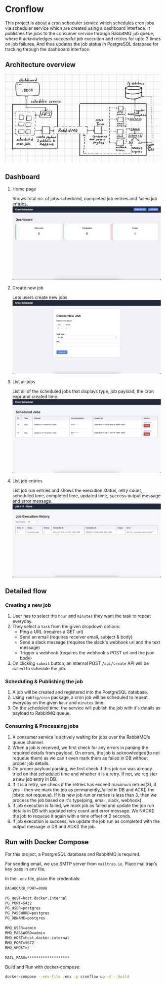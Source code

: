 # Cronflow

This project is about a cron scheduler service which schedules cron jobs via scheduler service which are created using a dashboard interface. It publishes the jobs to the consumer service through RabbitMQ job queue, where it acknowledges successful job execution and retries for upto 3 times on job failures. And thus updates the job status in PostgreSQL database for tracking through the dashboard interface.

## Architecture overview

![Architecture](./images/architecture.jpg)

## Dashboard

1. Home page

   Shows total no. of jobs scheduled, completed job entries and failed job entries.
   ![Home Page](./images/home.png)

2. Create new job

   Lets users create new jobs
   ![Create New Job Page](./images/create_new.png)

3. List all jobs

   List all of the scheduled jobs that displays type, job payload, the cron expr and created time.
   ![List All Jobs Page](./images/list_jobs.png)

4. List job entries

   List job run entries and shows the execution status, retry count, scheduled time, completed time, updated time, success output message and error message.
   ![List Job Entries Page](./images/list_job_runs.png)

## Detailed flow

### Creating a new job

1. User has to select the `hour` and `minutes` they want the task to repeat everyday.
2. They select a `task` from the given dropdown options:
   - Ping a URL (requires a GET url)
   - Send an email (requires receiver email, subject & body)
   - Send a slack message (requires the slack's webhook url and the text message)
   - Trigger a webhook (requires the webhook's POST url and the json body)
3. On clicking `submit` button, an internal POST `/api/create` API will be called to schedule the job.

### Scheduling & Publishing the job

1. A job will be created and registered into the PostgreSQL database.
2. Using `robfig/cron` package, a cron job will be scheduled to repeat everyday on the given `hour` and `minutes` time.
3. On the scheduled time, the service will publish the job with it's details as payload to RabbitMQ queue.

### Consuming & Processing jobs

1. A consumer service is actively waiting for jobs over the RabbitMQ's queue channel.
2. When a job is received, we first check for any errors in parsing the required details from payload. On errors, the job is acknowledged(to not requeue them) as we can't even mark them as failed in DB without proper job details.
3. On proper payload parsing, we first check if this job run was already tried on that scheduled time and whether it is a retry. If not, we register a new job entry in DB.
4. If it is a retry, we check if the retries has exceed maximum retries(3), if yes - then we mark the job as permanently_failed in DB and ACK() the job(to not requeue). If it is new job run or retries is less than 3, then we process the job based on it's type(ping, email, slack, webhook).
5. If job execution is failed, we mark job as failed and update the job run details in DB with updated retry count and error message. We NACK() the job to requeue it again with a time offset of 2 seconds.
6. If job execution is success, we update the job run as completed with the output message in DB and ACK() the job.

## Run with Docker Compose

For this project, a PostgreSQL database and RabbitMQ is required.

For sending email, we use SMTP server from `mailtrap.io`. Place mailtrap's key pass in env file.

In the `.env` file, place the credentials:

```env
DASHBOARD_PORT=8000

PG_HOST=host.docker.internal
PG_PORT=5432
PG_USER=postgres
PG_PASSWORD=postgres
PG_DBNAME=postgres

RMQ_USER=admin
RMQ_PASSWORD=admin
RMQ_HOST=host.docker.internal
RMQ_PORT=5672
RMQ_VHOST=/

MAIL_PASS=*******************
```

Build and Run with docker-compose:

```bash
docker-compose --env-file .env -p cronflow up -d --build
```
